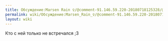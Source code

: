 ```yaml
---
title: Обсуждение:Marsen Rain ♀/@comment-91.146.59.220-20180718125328/@comment-188.32.225.27-20180727144128
permalink: wiki/Обсуждение:Marsen_Rain_♀/@comment-91.146.59.220-20180718125328/@comment-188.32.225.27-20180727144128/
layout: wiki
---
```


Кто с ней только не встречался ;3
